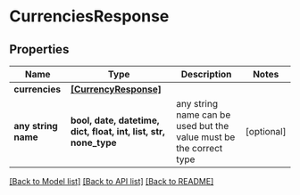 # CurrenciesResponse


## Properties
Name | Type | Description | Notes
------------ | ------------- | ------------- | -------------
**currencies** | [**[CurrencyResponse]**](CurrencyResponse.md) |  | 
**any string name** | **bool, date, datetime, dict, float, int, list, str, none_type** | any string name can be used but the value must be the correct type | [optional]

[[Back to Model list]](../README.md#documentation-for-models) [[Back to API list]](../README.md#documentation-for-api-endpoints) [[Back to README]](../README.md)


